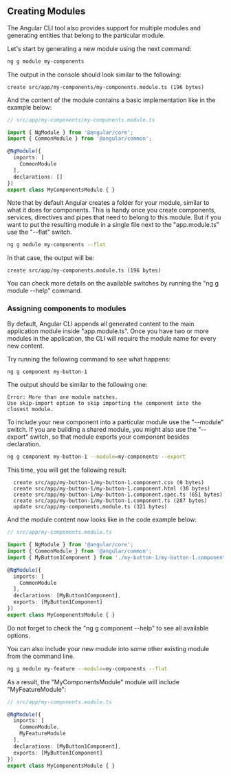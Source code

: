 ## Creating Modules

The Angular CLI tool also provides support for multiple modules
and generating entities that belong to the particular module.

Let's start by generating a new module using the next command:

```sh
ng g module my-components
```

The output in the console should look similar to the following:

```text
create src/app/my-components/my-components.module.ts (196 bytes)
```

And the content of the module contains a basic implementation like in the example below:

```ts
// src/app/my-components/my-components.module.ts

import { NgModule } from '@angular/core';
import { CommonModule } from '@angular/common';

@NgModule({
  imports: [
    CommonModule
  ],
  declarations: []
})
export class MyComponentsModule { }
```

Note that by default Angular creates a folder for your module, similar to what it does for components.
This is handy once you create components, services, directives and pipes that need to belong to this module.
But if you want to put the resulting module in a single file next to the "app.module.ts" use the "--flat" switch.

```sh
ng g module my-components --flat
```

In that case, the output will be:

```text
create src/app/my-components.module.ts (196 bytes)
```

You can check more details on the available switches by running the "ng g module --help" command.

### Assigning components to modules

By default, Angular CLI appends all generated content to the main application module inside "app.module.ts".
Once you have two or more modules in the application, the CLI will require the module name for every new content.

Try running the following command to see what happens:

```sh
ng g component my-button-1
```

The output should be similar to the following one:

```text
Error: More than one module matches.
Use skip-import option to skip importing the component into the closest module.
```

To include your new component into a particular module use the "--module" switch.
If you are building a shared module, you might also use the "--export" switch,
so that module exports your component besides declaration.

```sh
ng g component my-button-1 --module=my-components --export
```

This time, you will get the following result:

```text
  create src/app/my-button-1/my-button-1.component.css (0 bytes)
  create src/app/my-button-1/my-button-1.component.html (30 bytes)
  create src/app/my-button-1/my-button-1.component.spec.ts (651 bytes)
  create src/app/my-button-1/my-button-1.component.ts (287 bytes)
  update src/app/my-components.module.ts (321 bytes)
```

And the module content now looks like in the code example below:

```ts
// src/app/my-components.module.ts

import { NgModule } from '@angular/core';
import { CommonModule } from '@angular/common';
import { MyButton1Component } from './my-button-1/my-button-1.component';

@NgModule({
  imports: [
    CommonModule
  ],
  declarations: [MyButton1Component],
  exports: [MyButton1Component]
})
export class MyComponentsModule { }
```

Do not forget to check the "ng g component --help" to see all available options.

You can also include your new module into some other existing module from the command line.

```sh
ng g module my-feature --module=my-components --flat
```

As a result, the "MyComponentsModule" module will include "MyFeatureModule":

```ts
// src/app/my-components.module.ts

@NgModule({
  imports: [
    CommonModule,
    MyFeatureModule
  ],
  declarations: [MyButton1Component],
  exports: [MyButton1Component]
})
export class MyComponentsModule { }
```
